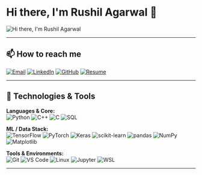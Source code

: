 # Hi there, I'm Rushil Agarwal 👋

![Hi there, I'm Rushil Agarwal](https://readme-typing-svg.demolab.com?font=Fira+Code&size=32&duration=3800&pause=2000&color=00F5D4&center=true&vCenter=true&width=1600&lines=Hey+there!+I'm+Rushil+Agarwal;Exploring+AI%2FML+and+building+projects.;3rd+Year+Engineering+Student+at+ABVIIITM;Passionate+about+data%2C+code%2C+and+innovation.🚀)

---

## 📫 How to reach me
[![Email](https://skillicons.dev/icons?i=gmail&theme=dark)](mailto:rushilbti@gmail.com)
[![LinkedIn](https://skillicons.dev/icons?i=linkedin&theme=dark)](https://www.linkedin.com/in/rushil-agarwal-86b519298/)
[![GitHub](https://skillicons.dev/icons?i=github&theme=dark)](https://github.com/rushil-agarwal)
[![Resume](https://cdn.jsdelivr.net/gh/simple-icons/simple-icons/icons/resume.svg)](https://drive.google.com/file/d/1-RGneUUcum_rkX2dRk6ykH6PHQcYgps_/view?usp=sharing)

---

## 🔧 Technologies & Tools

**Languages & Core:**  
![Python](https://skillicons.dev/icons?i=py&theme=dark) ![C++](https://skillicons.dev/icons?i=cpp&theme=dark) ![C](https://skillicons.dev/icons?i=c&theme=dark) ![SQL](https://skillicons.dev/icons?i=mysql&theme=dark)

**ML / Data Stack:**  
![TensorFlow](https://skillicons.dev/icons?i=tensorflow&theme=dark) ![PyTorch](https://skillicons.dev/icons?i=pytorch&theme=dark) ![Keras](https://img.shields.io/badge/Keras-D00000?style=flat&logo=keras&logoColor=white) ![scikit-learn](https://img.shields.io/badge/scikit--learn-F7931E?style=flat&logo=scikit-learn&logoColor=white) ![pandas](https://img.shields.io/badge/pandas-150458?style=flat&logo=pandas&logoColor=white) ![NumPy](https://img.shields.io/badge/NumPy-013243?style=flat&logo=numpy&logoColor=white) ![Matplotlib](https://img.shields.io/badge/matplotlib-004C99?style=flat&logo=matplotlib&logoColor=white)

**Tools & Environments:**  
![Git](https://skillicons.dev/icons?i=git&theme=dark) ![VS Code](https://skillicons.dev/icons?i=vscode&theme=dark) ![Linux](https://skillicons.dev/icons?i=linux&theme=dark) ![Jupyter](https://img.shields.io/badge/Jupyter-F37626?style=flat&logo=jupyter&logoColor=white) ![WSL](https://img.shields.io/badge/WSL-2D2D2D?style=flat)

---

